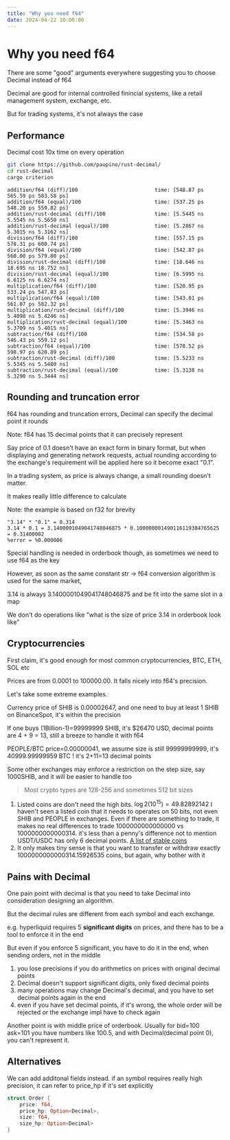 ```yaml
---
title: "Why you need f64"
date: 2024-04-22 10:00:00
---
```




# Why you need f64

There are some "good" arguments everywhere suggesting you to choose Decimal instead of f64

Decimal are good for internal controlled finincial systems, like a retail management system, exchange, etc.

But for trading systems, it's not always the case



## Performance

Decimal cost 10x time on every operation

```bash
git clone https://github.com/paupino/rust-decimal/
cd rust-decimal
cargo criterion
```

```text
addition/f64 (diff)/100                         time: [548.87 ps 565.59 ps 583.58 ps]     
addition/f64 (equal)/100                        time: [537.25 ps 548.20 ps 559.82 ps]
addition/rust-decimal (diff)/100                time: [5.5445 ns 5.5545 ns 5.5650 ns]
addition/rust-decimal (equal)/100               time: [5.2867 ns 5.3015 ns 5.3162 ns]
division/f64 (diff)/100                         time: [557.15 ps 578.31 ps 600.74 ps]   
division/f64 (equal)/100                        time: [542.87 ps 560.00 ps 579.80 ps]
division/rust-decimal (diff)/100                time: [18.646 ns 18.695 ns 18.752 ns]
division/rust-decimal (equal)/100               time: [6.5995 ns 6.6125 ns 6.6274 ns]
multiplication/f64 (diff)/100                   time: [520.95 ps 533.24 ps 547.83 ps]
multiplication/f64 (equal)/100                  time: [543.01 ps 561.07 ps 582.32 ps]
multiplication/rust-decimal (diff)/100          time: [5.3946 ns 5.4098 ns 5.4246 ns]
multiplication/rust-decimal (equal)/100         time: [5.3463 ns 5.3709 ns 5.4015 ns]
subtraction/f64 (diff)/100                      time: [534.58 ps 546.43 ps 559.12 ps]
subtraction/f64 (equal)/100                     time: [578.52 ps 598.97 ps 620.89 ps]
subtraction/rust-decimal (diff)/100             time: [5.5233 ns 5.5345 ns 5.5480 ns]
subtraction/rust-decimal (equal)/100            time: [5.3138 ns 5.3290 ns 5.3444 ns]

```

## Rounding and truncation error

f64 has rounding and truncation errors, Decimal can specify the decimal point it rounds

Note: f64 has 15 decimal points that it can precisely represent

Say price of 0.1 doesn't have an exact form in binary format, but when displaying and generating network requests, actual rounding according to the exchange's requirement will be applied here so it become exact "0.1".

In a trading system, as price is always change, a small rounding doesn't matter.

It makes really little difference to calculate

Note: the example is based on f32 for brevity

```text
"3.14" * "0.1" = 0.314
3.14 * 0.1 = 3.1400001049041748046875 * 0.100000001490116119384765625 = 0.31400002
%error = %0.000006
```

Special handling is needed in orderbook though, as sometimes we need to use f64 as the key

However, as soon as the same constant str -> f64 conversion algorithm is used for the same market,

3.14 is always 3.1400001049041748046875 and be fit into the same slot in a map

We don't do operations like "what is the size of price 3.14 in orderbook look like"

## Cryptocurrencies

First claim, it's good enough for most common cryptocurrencies, BTC, ETH, SOL etc

Prices are from 0.0001 to 100000.00. It falls nicely into f64's precision.



Let's take some extreme examples. 

Currency price of SHIB is 0.00002647, and one need to buy at least 1 SHIB on BinanceSpot, it's within the precision

If one buys (1Billion-1)=99999999 SHIB, it's $26470 USD, decimal points are 4 + 9 = 13, still a breeze to handle it with f64



PEOPLE/BTC price=0.00000041, we assume size is still 99999999999, it's 40999.99999959 BTC !  it's 2+11=13 decimal points 



Some other exchanges may enforce a restriction on the step size, say 1000SHIB, and it will be easier to handle too



>  Most crypto types are 128-256 and sometimes 512 bit sizes



1. Listed coins are don't need the high bits. $\log2(10^{15})=49.82892142$ I haven't seen a listed coin that it needs to operates on 50 bits, not even SHIB and PEOPLE in exchanges. Even if there are something to trade, it makes no real differences to trade 1000000000000000 vs 1000000000000314. it's less than a penny's difference not to mention USDT/USDC has only 6 decimal points. [A list of stable coins](https://gist.github.com/chiro-hiro/81fa40e69bc98773b57701ad106e96f6)
2. It only makes tiny sense is that you want to transfer or withdraw exactly 1000000000000314.15926535 coins, but again, why bother with it



## Pains with Decimal

One pain point with decimal is that you need to take Decimal into consideration designing an algorithm.

But the decimal rules are different from each symbol and each exchange. 

e.g. hyperliquid requires 5 **significant digits** on prices, and there has to be a tool to enforce it in the end

But even if you enforce 5 significant, you have to do it in the end, when sending orders, not in the middle

1. you lose precisions if you do arithmetics on prices with original decimal points
2. Decimal doesn't support significant digits, only fixed decimal points
3. many operations may change Decimal's decimal, and you have to set decimal points again in the end
4. even if you have set decimal points, if it's wrong, the whole order will be rejected or the exchange impl have to check again

Another point is with middle price of orderbook. Usually for bid=100 ask=101 you have numbers like 100.5, and with Decimal(decimal point 0), you can't represent it.



## Alternatives

We can add additonal fields instead. if an symbol requires really high precision, it can refer to price_hp if it's set explicitly

```rust
struct Order {
	price: f64,
	price_hp: Option<Decimal>,
	size: f64,
	size_hp: Option<Decimal>
}
```